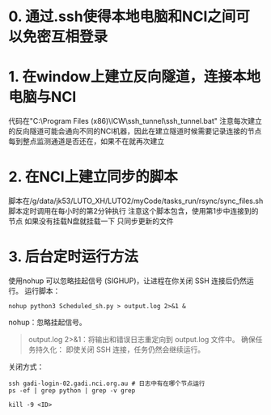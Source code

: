 # 0. 通过.ssh使得本地电脑和NCI之间可以免密互相登录
# 1. 在window上建立反向隧道，连接本地电脑与NCI
代码在"C:\Program Files (x86)\ICW\ssh_tunnel\ssh_tunnel.bat"
注意每次建立的反向隧道可能会通向不同的NCI机器，因此在建立隧道时候需要记录连接的节点
每到整点监测通道是否还在，如果不在就再次建立
# 2. 在NCI上建立同步的脚本
脚本在/g/data/jk53/LUTO_XH/LUTO2/myCode/tasks_run/rsync/sync_files.sh
脚本定时调用在每小时的第2分钟执行
注意这个脚本包含，使用第1步中连接到的节点
如果没有挂载N盘就挂载一下
只同步更新的文件
# 3. 后台定时运行方法
使用nohup 可以忽略挂起信号 (SIGHUP)，让进程在你关闭 SSH 连接后仍然运行。
运行脚本：
```
nohup python3 Scheduled_sh.py > output.log 2>&1 &
```

nohup：忽略挂起信号。
> output.log 2>&1：将输出和错误日志重定向到 output.log 文件中。
确保任务持久化： 即使关闭 SSH 连接，任务仍然会继续运行。

关闭方式：
```
ssh gadi-login-02.gadi.nci.org.au # 日志中有在哪个节点运行
ps -ef | grep python | grep -v grep
```
```
kill -9 <ID>
```